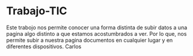 
# Trabajo-TIC
Este trabojo nos permite conocer una forma distinta de subir datos a una pagina algo distinto a que estamos acostumbrados a ver. Por lo que, nos permite subir a nuestra pagina documentos en cualquier lugar y en diferentes dispositivos. 
Carlos





